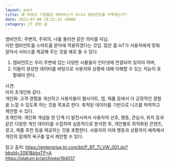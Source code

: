 ```yaml
---
layout: post
title: 왜 빅테크 기업들은 메타버스가 아니나 앰비언트를 주목하는가?
date: 2023-07-08 19:21:23 +0900
category: IT 관련 글
---
```

 
앰비언트: 주변의, 주위의, 나를 둘러싼 같은 의미를 지님.  
이런 앰비언트를 스마트홈 분야에 적용하겠다는 것임. 많은 홈 IoT가 사용자에게 맞춰 알아서 서비스를 제공해 주는 것을 예로 들 수 있다.  
1.	앰비언트는 우리 주변에 있는 다양한 사물들이 인터넷에 연결되어 있어야 하며,  
2.	이들이 생성한 데이터를 바탕으로 사용자와 상황에 대해 이해할 수 있는 지능이 포함돼야 한다.   

사견:  
마치 초개인화 같다.  
 개인화: 고객 경험을 개선하고 사용자들이 웹사이트, 앱, 제품 등에서 더 긍정적인 경험을 느낄 수 있도록 하는 것을 목표로 한다. 축척된 데이터를 기반으로 니즈를 파악하고 제안할 수 있다.  
초개인화: 개인화 개념을 한 단계 더 발전시켜서 사용자의 선호, 행동, 관심사, 위치 등과 같은 다양한 개인 데이터를 수집하여 심층적으로 분석한 후, 개인별로 최적화된 콘텐츠, 광고, 제품 추천 등을 제공하는 것을 포함한다. 사용자의 미래 행동과 상황까지 예측해서 개인의 잠재적 욕구를 앞서 제안할 수 있다.  

참고 출처: https://enterprise.kt.com/bt/P_BT_TI_VW_001.do?bbsId=2081&bbsTP=A  
https://platum.kr/archives/184517  

